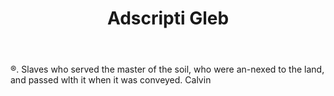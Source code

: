 ---
title: Adscripti Gleb
letter: A
permalink: "/definitions/adscripti-gleb.html"
body: "®. Slaves who served the master of the soil, who were an-nexed to the land,
  and passed wlth it when it was conveyed. Calvin"
published_at: '2018-07-07'
layout: post
---